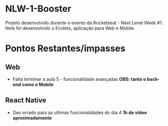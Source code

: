 # NLW-1-Booster
Projeto desenvolvido durante o evento da Rocketseat - Next Level Week #1. Nele foi desenvolvido o Ecoleta, aplicação para Web e Mobile.

# Pontos Restantes/impasses
## Web 
- Falta terminar a aula 5 - funcionalidade avançadas
  **OBS: tanto o back-end como o Mobile**
## React Native
- Deu errado para as ultimas funcionalidades do dia 4
  **1h de vídeo aproximadamente**
